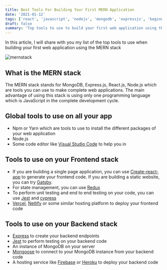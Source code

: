 ```yaml
---
title: Best Tools For Building Your First MERN Application
date: '2021-01-12'
tags: ['react', 'javascript', 'nodejs', 'mongodb', 'expressjs', 'beginners']
draft: false
summary: 'Top tools to use to build your first web application using the MERN stack'
---
```


In this article, I will share with you my list of the top tools to use when building your first web application using the MERN stack

![mernstack](/static/images/mern-stack.png)

## What is the MERN stack

The MERN stack stands for MongoDB, Express.js, React.js, Node.js which are tools you can use to make complete web applications.
The main advantage of using this stack is using only one programming language which is JavaScript in the complete development cycle.

## Global tools to use on all your app

- Npm or Yarn which are tools to use to install the different packages of your web application
- Node.js
- Some code editor like [Visual Studio Code](https://code.visualstudio.com/) to help you in

## Tools to use on your Frontend stack

- If you are building a single page application, you can use [Create-react-app](https://create-react-app.dev/) to generate your frontend code. If you are building a static website, you can try [Gatsby](https://www.gatsbyjs.com/).
- For state management, you can use [Redux](https://redux.js.org/)
- To perform unit testing and end to end testing on your code, you can use [Jest](https://www.npmjs.com/package/jest) and [cypress](https://www.cypress.io/)
- [Vercel](https://vercel.com/), [Netlify](https://www.netlify.com/) or some similar hosting platform to deploy your frontend code

## Tools to use on your Backend stack

- [Express](https://www.npmjs.com/package/express) to create your backend endpoints
- [Jest](https://www.npmjs.com/package/jest) to perform testing on your backend code
- An instance of MongoDB on your server
- [Mongoose](https://www.npmjs.com/package/mongoose) to connect to your MongoDB instance from your backend code
- A hosting service like [Firebase](https://firebase.google.com/) or [Heroku](https://www.heroku.com/) to deploy your backend code
